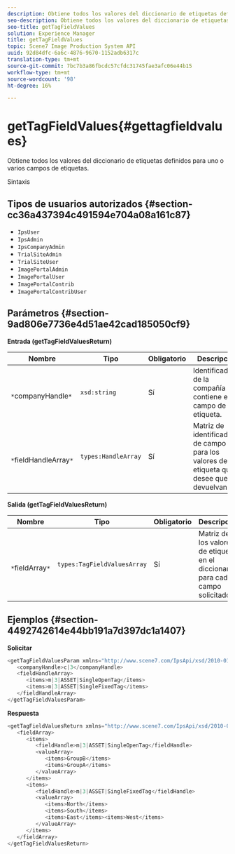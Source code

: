 ```yaml
---
description: Obtiene todos los valores del diccionario de etiquetas definidos para uno o varios campos de etiquetas.
seo-description: Obtiene todos los valores del diccionario de etiquetas definidos para uno o varios campos de etiquetas.
seo-title: getTagFieldValues
solution: Experience Manager
title: getTagFieldValues
topic: Scene7 Image Production System API
uuid: 92d84dfc-6a6c-4876-9670-1152adb6317c
translation-type: tm+mt
source-git-commit: 7bc7b3a86fbcdc57cfdc31745fae3afc06e44b15
workflow-type: tm+mt
source-wordcount: '98'
ht-degree: 16%

---
```



# getTagFieldValues{#gettagfieldvalues}

Obtiene todos los valores del diccionario de etiquetas definidos para uno o varios campos de etiquetas.

Sintaxis

## Tipos de usuarios autorizados {#section-cc36a437394c491594e704a08a161c87}

* `IpsUser`
* `IpsAdmin`
* `IpsCompanyAdmin`
* `TrialSiteAdmin`
* `TrialSiteUser`
* `ImagePortalAdmin`
* `ImagePortalUser`
* `ImagePortalContrib`
* `ImagePortalContribUser`

## Parámetros {#section-9ad806e7736e4d51ae42cad185050cf9}

**Entrada (getTagFieldValuesReturn)**

| Nombre | Tipo | Obligatorio | Descripción |
|---|---|---|---|
| ` *`companyHandle`*` | `xsd:string` | Sí | Identificador de la compañía que contiene el campo de etiqueta. |
| ` *`fieldHandleArray`*` | `types:HandleArray` | Sí | Matriz de identificadores de campo para los valores de etiqueta que desee que se devuelvan. |

**Salida (getTagFieldValuesReturn)**

| Nombre | Tipo | Obligatorio | Descripción |
|---|---|---|---|
| ` *`fieldArray`*` | `types:TagFieldValuesArray` | Sí | Matriz de los valores de etiqueta en el diccionario para cada campo solicitado. |

## Ejemplos {#section-4492742614e44bb191a7d397dc1a1407}

**Solicitar**

```java
<getTagFieldValuesParam xmlns="http://www.scene7.com/IpsApi/xsd/2010-01-31">
   <companyHandle>c|3</companyHandle>
   <fieldHandleArray>
      <items>m|3|ASSET|SingleOpenTag</items>
      <items>m|3|ASSET|SingleFixedTag</items>
   </fieldHandleArray>
</getTagFieldValuesParam>
```

**Respuesta**

```java
<getTagFieldValuesReturn xmlns="http://www.scene7.com/IpsApi/xsd/2010-01-31">
   <fieldArray>
      <items>
         <fieldHandle>m|3|ASSET|SingleOpenTag</fieldHandle>
         <valueArray>
            <items>GroupB</items>
            <items>GroupA</items>
         </valueArray>
      </items>
      <items>
         <fieldHandle>m|3|ASSET|SingleFixedTag</fieldHandle>
         <valueArray>
            <items>North</items>
            <items>South</items>
            <items>East</items><items>West</items>
         </valueArray>
      </items>
   </fieldArray>
</getTagFieldValuesReturn>
```

